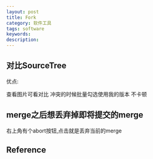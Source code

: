 ```yaml
---
layout: post
title: Fork
category: 软件工具
tags: software
keywords: 
description: 
---
```


## 对比SourceTree

优点:

查看图片可看对比
冲突的时候批量勾选使用我的版本
不卡顿


## merge之后想丢弃掉即将提交的merge

右上角有个abort按钮,点击就是丢弃当前的merge

## Reference

